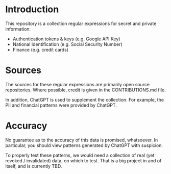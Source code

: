 # Introduction

This repository is a collection regular expressions for secret and private information:

* Authentication tokens & keys (e.g. Google API Key)
* National Identification (e.g. Social Security Number)
* Finance (e.g. credit cards)


# Sources

The sources for these regular expressions are primarily open source repositories. 
Where possible, credit is given in the CONTRIBUTIONS.md file.

In addition, ChatGPT is used to supplement the collection. For example, the PII and financial patterns were provided by ChatGPT.


# Accuracy

No guarantee as to the accuracy of this data is promised, whatsoever. In particular, you should view patterns generated by ChatGPT with suspicion. 

To properly test these patterns, we would need a collection of real (yet revoked / invalidated) data, on which to test. That is a big project in and of itself, and is currently TBD.
